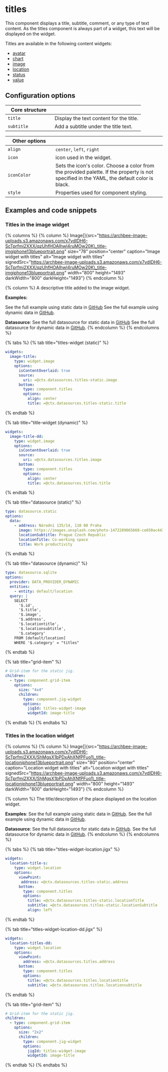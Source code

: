 # titles

This component displays a title, subtitle, comment, or any type of text content. As the titles component is always part of a widget, this text will be displayed on the widget.

Titles are available in the following content widgets:

* [avatar](../avatar.md)
* [chart](../chart.md)
* [image](../image.md)
* [location](../location.md)
* [status](../status.md)
* [value](../value.md)

## Configuration options

<table><thead><tr><th width="133.9375">Core structure</th><th></th></tr></thead><tbody><tr><td><code>title</code></td><td>Display the text content for the title.</td></tr><tr><td><code>subtitle</code></td><td>Add a subtitle under the title text.</td></tr></tbody></table>

<table><thead><tr><th width="136.79296875">Other options</th><th></th></tr></thead><tbody><tr><td><code>align</code></td><td><code>center</code>, <code>left</code>, <code>right</code></td></tr><tr><td><code>icon</code></td><td>icon used in the widget.</td></tr><tr><td><code>iconColor</code></td><td>Sets the icon's color. Choose a color from the provided palette. If the property is not specified in the YAML, the default color is black.</td></tr><tr><td><code>style</code></td><td>Properties used for component styling.</td></tr></tbody></table>

## Examples and code snippets

### Titles in the image widget

{% columns %}
{% column %}
Image\[]{src="https://archbee-image-uploads.s3.amazonaws.com/x7vdIDH6-ScTprfmi2XXX/qzUhfHOAIhwl4ruMOw20K\_title-imgiphone13blueportrait.png" size="78" position="center" caption="Image widget with titles" alt="Image widget with titles" signedSrc="https://archbee-image-uploads.s3.amazonaws.com/x7vdIDH6-ScTprfmi2XXX/qzUhfHOAIhwl4ruMOw20K\_title-imgiphone13blueportrait.png" width="800" height="1493" darkWidth="800" darkHeight="1493"}
{% endcolumn %}

{% column %}
A descriptive title added to the image widget.

**Examples:**

See the full example using static data in [GitHub](https://github.com/jigx-com/jigx-samples/blob/main/quickstart/jigx-samples/jigs/jigx-components/titles/static-data/titles-widget-image/titles-widget-image.jigx) See the full example using dynamic data in [GitHub](https://github.com/jigx-com/jigx-samples/blob/main/quickstart/jigx-samples/jigs/jigx-components/titles/dynamic-data/titles-widget-image/titles-widget-image-dynamic.jigx).

**Datasource**: See the full datasource for static data in [GitHub](https://github.com/jigx-com/jigx-samples/blob/main/quickstart/jigx-samples/datasources/adhoc-components/titles-static.jigx) See the full datasource for dynamic data in [GitHub](https://github.com/jigx-com/jigx-samples/blob/main/quickstart/jigx-samples/datasources/adhoc-components/titles.jigx).
{% endcolumn %}
{% endcolumns %}

{% tabs %}
{% tab title="titles-widget (static)" %}
```yaml
widgets:
  image-title:
    type: widget.image
    options:
      isContentOverlaid: true
      source:
        uri: =@ctx.datasources.titles-static.image
      bottom:
        type: component.titles
        options:
          align: center
          title: =@ctx.datasources.titles-static.title
```
{% endtab %}

{% tab title="title-widget (dynamic)" %}
```yaml
widgets:
  image-title-dd:
    type: widget.image
    options:
      isContentOverlaid: true
      source:
        uri: =@ctx.datasources.titles.image
      bottom:
        type: component.titles
        options:
          align: center
          title: =@ctx.datasources.titles.title
```
{% endtab %}

{% tab title="datasource (static)" %}
```yaml
type: datasource.static
options:
  data:
    - address: Národní 135/14, 110 00 Praha
      image: https://images.unsplash.com/photo-1472289065668-ce650ac443d2?ixlib=rb-1.2.1&ixid=MnwxMjA3fDB8MHxwaG90by1wYWdlfHx8fGVufDB8fHx8&auto=format&fit=crop&w=1738&q=80
      locationSubtitle: Prague Czech Republic
      locationTitle: Co-working space
      title: Work productivity
```
{% endtab %}

{% tab title="datasource (dynamic)" %}
```yaml
type: datasource.sqlite
options:
  provider: DATA_PROVIDER_DYNAMIC
  entities:
    - entity: default/location
  query: |
    SELECT
      '$.id',
      '$.title',
      '$.image',
      '$.address',
      '$.locationtitle',
      '$.locationsubtitle',
      '$.category'
    FROM [default/location] 
    WHERE '$.category' = "titles"
```
{% endtab %}

{% tab title="grid-item" %}
```yaml
# Grid-item for the static jig.
children:
  - type: component.grid-item
    options:
      size: "4x4"
      children: 
        type: component.jig-widget
        options:
          jigId: titles-widget-image
          widgetId: image-title
```
{% endtab %}
{% endtabs %}

### Titles in the location widget

{% columns %}
{% column %}
Image\[]{src="https://archbee-image-uploads.s3.amazonaws.com/x7vdIDH6-ScTprfmi2XXX/ShMgsX1bPDxAhXNfPFuo1\_title-locationiphone13blueportrait.png" size="80" position="center" caption="Location widget with titles" alt="Location widget with titles" signedSrc="https://archbee-image-uploads.s3.amazonaws.com/x7vdIDH6-ScTprfmi2XXX/ShMgsX1bPDxAhXNfPFuo1\_title-locationiphone13blueportrait.png" width="800" height="1493" darkWidth="800" darkHeight="1493"}&#x20;
{% endcolumn %}

{% column %}
The title/description of the place displayed on the location widget.

**Examples**: See the full example using static data in [GitHub](https://github.com/jigx-com/jigx-samples/blob/main/quickstart/jigx-samples/jigs/jigx-components/titles/static-data/titles-widget-location/titles-widget-location.jigx). See the full example using dynamic data in [GitHub](https://github.com/jigx-com/jigx-samples/blob/main/quickstart/jigx-samples/jigs/jigx-components/titles/dynamic-data/titles-widget-location/titles-widget-location-dynamic.jigx).

**Datasource**: See the full datasource for static data in [GitHub](https://github.com/jigx-com/jigx-samples/blob/main/quickstart/jigx-samples/datasources/adhoc-components/titles-static.jigx). See the full datasource for dynamic data in [GitHub](https://github.com/jigx-com/jigx-samples/blob/main/quickstart/jigx-samples/datasources/adhoc-components/titles.jigx).
{% endcolumn %}
{% endcolumns %}

{% tabs %}
{% tab title="titles-widget-location.jigx" %}
```yaml
widgets:
  location-title-s:
    type: widget.location
    options:
      viewPoint:  
       address: =@ctx.datasources.titles-static.address
      bottom:
        type: component.titles
        options:
          title: =@ctx.datasources.titles-static.locationTitle
          subtitle: =@ctx.datasources.titles-static.locationSubtitle
          align: left
```
{% endtab %}

{% tab title="titles-widget-location-dd.jigx" %}
```yaml
widgets:
  location-titles-dd:
    type: widget.location
    options:
      viewPoint:
        address: =@ctx.datasources.titles.address
      bottom:
        type: component.titles
        options:
          title: =@ctx.datasources.titles.locationtitle
          subtitle: =@ctx.datasources.titles.locationsubtitle
```
{% endtab %}

{% tab title="grid-item" %}
```yaml
# Grid-item for the static jig.
children:
  - type: component.grid-item
    options:
      size: "2x2"
      children: 
        type: component.jig-widget
        options:
          jigId: titles-widget-image
          widgetId: image-title
```
{% endtab %}
{% endtabs %}
